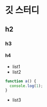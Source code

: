 # 깃 스터디
## h2
### h3
#### h4
* list1
* list2

```javascript
function a() {
  console.log(1);
}
```
* list3
